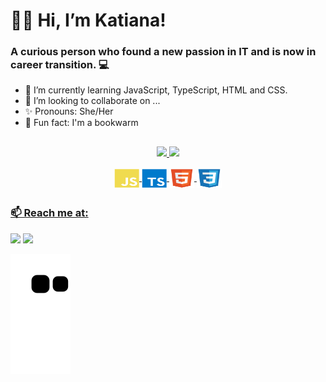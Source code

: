 # 👋🏼 Hi, I’m Katiana!

### A curious person who found a new passion in IT and is now in career transition. 💻

- 🌱 I’m currently learning JavaScript, TypeScript, HTML and CSS.
- 💞️ I’m looking to collaborate on ...
- ✨ Pronouns: She/Her
- 👀 Fun fact: I'm a bookwarm

##

<div style="display: inline_block" align="center">
  <a href="https://github.com/KatianaXavier">
  <img height="180em" src="https://github-readme-stats.vercel.app/api?username=KatianaXavier&show_icons=true&theme=radical&include_all_commits=true&count_private=true"/>
  <img height="180em" src="https://github-readme-stats.vercel.app/api/top-langs/?username=KatianaXavier&layout=compact&langs_count=7&theme=radical"/>
</div>

<div style="display: inline_block" align="center"><br>
  <img align="center" alt="Kati-Js" height="30" width="40" src="https://raw.githubusercontent.com/devicons/devicon/master/icons/javascript/javascript-plain.svg">
  <img align="center" alt="Kati-Ts" height="30" width="40" src="https://raw.githubusercontent.com/devicons/devicon/master/icons/typescript/typescript-plain.svg">
  <img align="center" alt="Kati-HTML" height="30" width="40" src="https://raw.githubusercontent.com/devicons/devicon/master/icons/html5/html5-original.svg">
  <img align="center" alt="Kati-CSS" height="30" width="40" src="https://raw.githubusercontent.com/devicons/devicon/master/icons/css3/css3-original.svg">
</div>
  
 ##
 
### 📫 Reach me at:
 
<div> 
  <a href = "mailto:katianaxavierb@gmail.com"><img src="https://img.shields.io/badge/Gmail-D14836?style=for-the-badge&logo=gmail&logoColor=white" target="_blank"></a>
  <a href="https://www.linkedin.com/in/katianaxavier"><img src="https://img.shields.io/badge/LinkedIn-0077B5?style=for-the-badge&logo=linkedin&logoColor=white" target="_blank"></a> 
 
  ![Snake animation](https://github.com/KatianaXavier/KatianaXavier/blob/output/github-contribution-grid-snake.svg)
 
</div>

